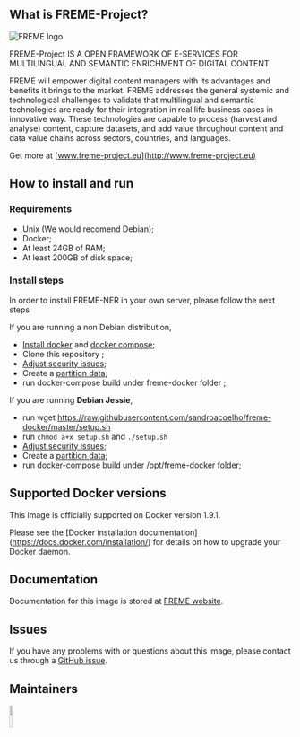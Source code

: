 

## What is FREME-Project?

![FREME logo](http://www.freme-project.eu/wp-content/uploads/2015/02/FREME_LogoHor_250px.png)

FREME-Project IS A OPEN FRAMEWORK OF E-SERVICES FOR MULTILINGUAL AND SEMANTIC ENRICHMENT OF DIGITAL CONTENT

FREME will empower digital content managers with its advantages and benefits it brings to the market. FREME addresses the general systemic and technological challenges to validate that multilingual and semantic technologies are ready for their integration in real life business cases in innovative way. These technologies are capable to process (harvest and analyse) content, capture datasets, and add value throughout content and data value chains across sectors, countries, and languages.

Get more at [www.freme-project.eu](http://www.freme-project.eu)

## How to install and run

### Requirements

- Unix (We would recomend Debian);
- Docker;
- At least 24GB of RAM;
- At least 200GB of disk space;

### Install steps

In order to install FREME-NER in your own server, please follow the next steps

If you are running a non Debian distribution,

- [Install docker](https://docs.docker.com/engine/installation/) and [docker compose](https://docs.docker.com/compose/);
- Clone this repository ;
- [Adjust security issues](SECURITY.md);
- Create a [partition data](PARTITION_DATA.md);
- run docker-compose build under freme-docker folder ;

If you are running **Debian Jessie**,

- run wget https://raw.githubusercontent.com/sandroacoelho/freme-docker/master/setup.sh
- run ```chmod a+x setup.sh``` and ```./setup.sh```
- [Adjust security issues](SECURITY.md);
- Create a [partition data](PARTITION_DATA.md);
- run docker-compose build under /opt/freme-docker folder;

## Supported Docker versions
This image is officially supported on Docker version 1.9.1.

Please see the [Docker installation documentation] (https://docs.docker.com/installation/) for details on how to upgrade your Docker daemon.

## Documentation

Documentation for this image is stored at [FREME website](http://api-dev.freme-project.eu/doc/tutorials/overview.html).

## Issues
If you have any problems with or questions about this image, please contact us through a [GitHub issue](https://github.com/sandroacoelho/freme-docker/issues).


## Maintainers

<a href="http://infai.org"><img src="http://infai.org/de/Aktuelles/files?get=10_jahre_infai_gold.PNG" align="left" height="10%" width="10%" ></a>

